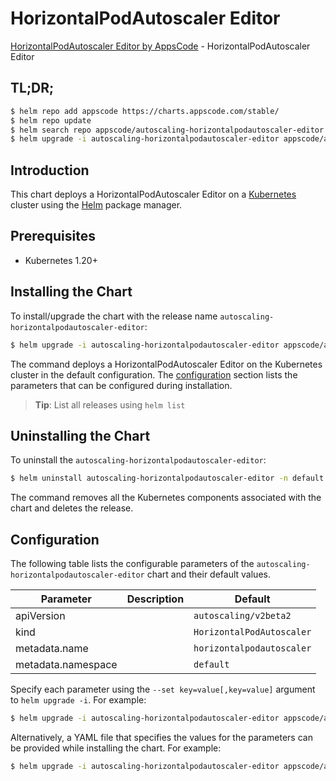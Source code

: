# HorizontalPodAutoscaler Editor

[HorizontalPodAutoscaler Editor by AppsCode](https://appscode.com) - HorizontalPodAutoscaler Editor

## TL;DR;

```bash
$ helm repo add appscode https://charts.appscode.com/stable/
$ helm repo update
$ helm search repo appscode/autoscaling-horizontalpodautoscaler-editor --version=v0.25.0
$ helm upgrade -i autoscaling-horizontalpodautoscaler-editor appscode/autoscaling-horizontalpodautoscaler-editor -n default --create-namespace --version=v0.25.0
```

## Introduction

This chart deploys a HorizontalPodAutoscaler Editor on a [Kubernetes](http://kubernetes.io) cluster using the [Helm](https://helm.sh) package manager.

## Prerequisites

- Kubernetes 1.20+

## Installing the Chart

To install/upgrade the chart with the release name `autoscaling-horizontalpodautoscaler-editor`:

```bash
$ helm upgrade -i autoscaling-horizontalpodautoscaler-editor appscode/autoscaling-horizontalpodautoscaler-editor -n default --create-namespace --version=v0.25.0
```

The command deploys a HorizontalPodAutoscaler Editor on the Kubernetes cluster in the default configuration. The [configuration](#configuration) section lists the parameters that can be configured during installation.

> **Tip**: List all releases using `helm list`

## Uninstalling the Chart

To uninstall the `autoscaling-horizontalpodautoscaler-editor`:

```bash
$ helm uninstall autoscaling-horizontalpodautoscaler-editor -n default
```

The command removes all the Kubernetes components associated with the chart and deletes the release.

## Configuration

The following table lists the configurable parameters of the `autoscaling-horizontalpodautoscaler-editor` chart and their default values.

|     Parameter      | Description |               Default                |
|--------------------|-------------|--------------------------------------|
| apiVersion         |             | <code>autoscaling/v2beta2</code>     |
| kind               |             | <code>HorizontalPodAutoscaler</code> |
| metadata.name      |             | <code>horizontalpodautoscaler</code> |
| metadata.namespace |             | <code>default</code>                 |


Specify each parameter using the `--set key=value[,key=value]` argument to `helm upgrade -i`. For example:

```bash
$ helm upgrade -i autoscaling-horizontalpodautoscaler-editor appscode/autoscaling-horizontalpodautoscaler-editor -n default --create-namespace --version=v0.25.0 --set apiVersion=autoscaling/v2beta2
```

Alternatively, a YAML file that specifies the values for the parameters can be provided while
installing the chart. For example:

```bash
$ helm upgrade -i autoscaling-horizontalpodautoscaler-editor appscode/autoscaling-horizontalpodautoscaler-editor -n default --create-namespace --version=v0.25.0 --values values.yaml
```
